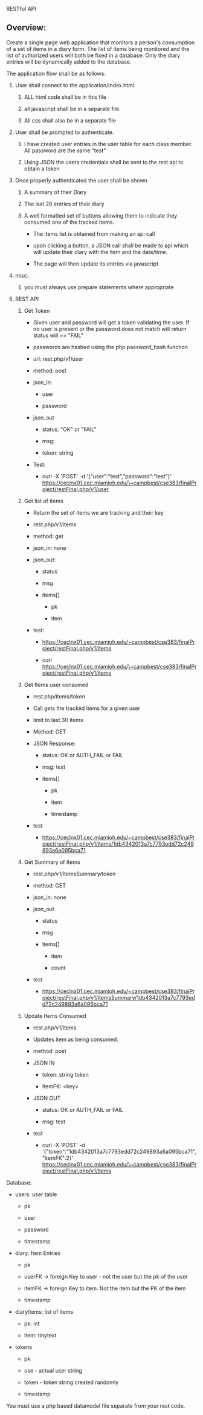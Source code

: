 RESTful API

Overview:
---------

Create a single page web application that monitors a person's consumption of a
set of items in a diary form. The list of items being monitored and the list of
authorized users will both be fixed in a database. Only the diary entries will
be dynamically added to the database.

The application flow shall be as follows:

1.  User shall connect to the application/index.html.

    1.  ALL html code shall be in this file

    2.  all javascript shall be in a separate file.

    3.  All css shall also be in a separate file

2.  User shall be prompted to authenticate.

    1.  I have created user entries in the user table for each class member. All
        password are the same "test"

    2.  Using JSON the users credentials shall be sent to the rest api to obtain
        a token

3.  Once properly authenticated the user shall be shown

    1.  A summary of their Diary

    2.  The last 20 entries of their diary

    3.  A well formatted set of buttons allowing them to indicate they consumed
        one of the tracked items.

        -   The items list is obtained from making an api call

        -   upon clicking a button, a JSON call shall be made to api which will
            update their diary with the item and the date/time.

        -   The page will then update its entries via javascript

4.  misc:

    1.  you must always use prepare statements where appropriate

5.  REST API

    1.  Get Token

        -   Given user and password will get a token validating the user. If no
            user is present or the password does not match will return status
            will == "FAIL"

        -   passwords are hashed using the php password_hash function

        -   url: rest.php/v1/user

        -   method: post

        -   json_in:

            -   user

            -   password

        -   json_out

            -   status: "OK" or "FAIL"

            -   msg:

            -   token: string

        -   Test:

            -   curl -X 'POST' -d '{"user":"test","password":"test"}'
                https://ceclnx01.cec.miamioh.edu/\~campbest/cse383/finalProject/restFinal.php/v1/user

    2.  Get list of items

        -   Return the set of items we are tracking and their key

        -   rest.php/v1/items

        -   method: get

        -   json_in: none

        -   json_out:

            -   status

            -   msg

            -   items[]

                -   pk

                -   item

        -   test:

            -   <https://ceclnx01.cec.miamioh.edu/~campbest/cse383/finalProject/restFinal.php/v1/items>

            -   curl
                https://ceclnx01.cec.miamioh.edu/\~campbest/cse383/finalProject/restFinal.php/v1/items

    3.  Get Items user consumed

        -   rest.php/items/token

        -   Call gets the tracked items for a given user

        -   limit to last 30 items

        -   Method: GET

        -   JSON Response:

            -   status: OK or AUTH_FAIL or FAIL

            -   msg: text

            -   items[]

                -   pk

                -   item

                -   timestamp

        -   test

            -   <https://ceclnx01.cec.miamioh.edu/~campbest/cse383/finalProject/restFinal.php/v1/items/1db4342013a7c7793edd72c249893a6a095bca71>

    4.  Get Summary of Items

        -   rest.php/v1/itemsSummary/token

        -   method: GET

        -   json_in: none

        -   json_out

            -   status

            -   msg

            -   items[]

                -   item

                -   count

        -   test

            -   <https://ceclnx01.cec.miamioh.edu/~campbest/cse383/finalProject/restFinal.php/v1/itemsSummary/1db4342013a7c7793edd72c249893a6a095bca71>

    5.  Update Items Consumed

        -   rest.php/v1/items

        -   Updates item as being consumed.

        -   method: post

        -   JSON IN

            -   token: string token

            -   ItemFK: \<key\>

        -   JSON OUT

            -   status: OK or AUTH_FAIL or FAIL

            -   msg: text

        -   test

            -   curl -X 'POST' -d
                '{"token":"1db4342013a7c7793edd72c249893a6a095bca71","itemFK":2}'
                https://ceclnx01.cec.miamioh.edu/\~campbest/cse383/finalProject/restFinal.php/v1/items

Database:

-   users: user table

    -   pk

    -   user

    -   password

    -   timestamp

-   diary: Item Entries

    -   pk

    -   userFK -\> foreign Key to user - not the user but the pk of the user

    -   itemFK -\> foreign Key to item. Not the item but the PK of the item

    -   timestamp

-   diaryItems: list of items

    -   pk: int

    -   item: tinytext

-   tokens

    -   pk

    -   use - actual user string

    -   token - token string created randomly

    -   timestamp

You must use a php based datamodel file separate from your rest code.
